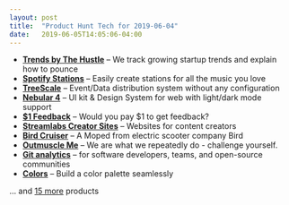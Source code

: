 ```yaml
---
layout: post
title:  "Product Hunt Tech for 2019-06-04"
date:   2019-06-05T14:05:06-04:00
---
```


* **[Trends by The Hustle](https://www.producthunt.com/posts/trends-by-the-hustle?utm_campaign=producthunt-api&utm_medium=api&utm_source=Application%3A+Daily+Digest+RSS+%28ID%3A+3202%29)** – We track growing startup trends and explain how to pounce
* **[Spotify Stations](https://www.producthunt.com/posts/spotify-stations?utm_campaign=producthunt-api&utm_medium=api&utm_source=Application%3A+Daily+Digest+RSS+%28ID%3A+3202%29)** – Easily create stations for all the music you love
* **[TreeScale](https://www.producthunt.com/posts/treescale?utm_campaign=producthunt-api&utm_medium=api&utm_source=Application%3A+Daily+Digest+RSS+%28ID%3A+3202%29)** – Event/Data distribution system without any configuration
* **[Nebular 4](https://www.producthunt.com/posts/nebular-4?utm_campaign=producthunt-api&utm_medium=api&utm_source=Application%3A+Daily+Digest+RSS+%28ID%3A+3202%29)** – UI kit & Design System for web with light/dark mode support
* **[$1 Feedback](https://www.producthunt.com/posts/1-feedback?utm_campaign=producthunt-api&utm_medium=api&utm_source=Application%3A+Daily+Digest+RSS+%28ID%3A+3202%29)** – Would you pay $1 to get feedback?
* **[Streamlabs Creator Sites](https://www.producthunt.com/posts/streamlabs-creator-sites-2?utm_campaign=producthunt-api&utm_medium=api&utm_source=Application%3A+Daily+Digest+RSS+%28ID%3A+3202%29)** – Websites for content creators
* **[Bird Cruiser](https://www.producthunt.com/posts/bird-cruiser?utm_campaign=producthunt-api&utm_medium=api&utm_source=Application%3A+Daily+Digest+RSS+%28ID%3A+3202%29)** – A Moped from electric scooter company Bird
* **[Outmuscle Me](https://www.producthunt.com/posts/outmuscle-me?utm_campaign=producthunt-api&utm_medium=api&utm_source=Application%3A+Daily+Digest+RSS+%28ID%3A+3202%29)** – We are what we repeatedly do - challenge yourself.
* **[Git analytics](https://www.producthunt.com/posts/git-analytics?utm_campaign=producthunt-api&utm_medium=api&utm_source=Application%3A+Daily+Digest+RSS+%28ID%3A+3202%29)** – for software developers, teams, and open-source communities
* **[Colors](https://www.producthunt.com/posts/colors-7?utm_campaign=producthunt-api&utm_medium=api&utm_source=Application%3A+Daily+Digest+RSS+%28ID%3A+3202%29)** – Build a color palette seamlessly

… and [15 more](https://www.producthunt.com/tech) products